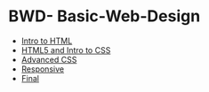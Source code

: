 # BWD- Basic-Web-Design


<ul>
<li><a href="Intro_to_html/index.html" targets="_blank">Intro to HTML</a></li>

<li><a href="HTML5_into_to_css/index.html" targets="_blank">HTML5 and Intro to CSS</a></li>

<li><a href="adv_css/index.html" targets="_blank">Advanced CSS</a></li>


<li><a href="responsive/index.html" targets="_blank">Responsive</a></li>

<li><a href="Final/index.html" targets="_blank">Final</a></li>
</ul>